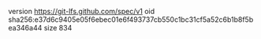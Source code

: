 version https://git-lfs.github.com/spec/v1
oid sha256:e37d6c9405e05f6ebec01e6f493737cb550c1bc31cf5a52c6b1b8f5bea346a44
size 834
